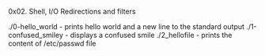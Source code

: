 0x02. Shell, I/O Redirections and filters


./0-hello_world - prints hello world and a new line to the standard output
./1-confused_smiley - displays a confused smile
./2_hellofile - prints the content of /etc/passwd file
